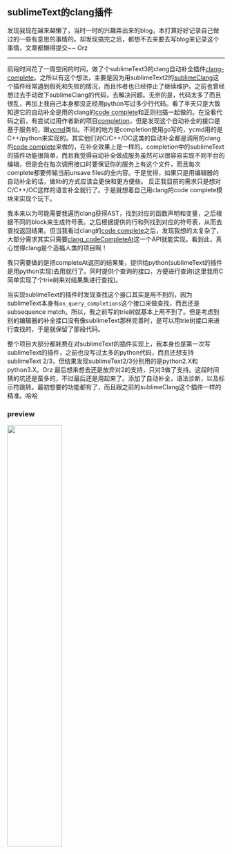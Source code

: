 ## sublimeText的clang插件

发现我现在越来越懒了，当时一时的兴趣弄出来的blog，本打算好好记录自己做过的一些有意思的事情的。却发现搞完之后，都想不去来要去写blog来记录这个事情，文章都懒得提交~~ Orz

------
前段时间花了一周空闲的时间，做了个sublimeText3的clang自动补全插件[clang-complete](https://github.com/lvzixun/clang-complete)。之所以有这个想法，主要是因为用sublimeText2的[sublimeClang](https://github.com/quarnster/SublimeClang)这个插件经常遇到假死和失败的情况，而且作者也已经停止了继续维护。之前也曾经想过去手动改下sublimeClang的代码，去解决问题。无奈的是，代码太多了而且很乱，再加上我自己本身都没正经用python写过多少行代码。看了半天只是大致知道它的自动补全是用的clang的[code complete](http://clang.llvm.org/doxygen/group__CINDEX__CODE__COMPLET.html)和正则扫描一起做的。在没看代码之前，有尝试过用作者新的项目[completion](https://github.com/quarnster/completion)，但是发现这个自动补全的接口是基于服务的，跟[ycmd](https://github.com/Valloric/ycmd)类似。不同的地方是completion使用go写的，ycmd用的是C++/python来实现的。其实他们对C/C++/OC这类的自动补全都是调用的clang的[code complete](http://clang.llvm.org/doxygen/group__CINDEX__CODE__COMPLET.html)来做的，在补全效果上是一样的。completion中的sublimeText的插件功能很简单，而且我觉得自动补全做成服务虽然可以很容易实现不同平台的编辑，但是会在每次调用接口时要保证你的服务上有这个文件，而且每次complete都要传输当前unsave files的全内容。于是觉得，如果只是用编辑器的自动补全的话，做lib的方式应该会更快和更方便些。 反正我目前的需求只是想对C/C++/OC这样的语言补全就行了。于是就想着自己用clang的code complete模块来实现个玩下。

我本来以为可能需要我遍历clang获得AST，找到对应的函数声明和变量，之后根据不同的block来生成符号表。之后根据提供的行和列找到对应的符号表，从而去查找返回结果。但当我看过clang的[code complete](http://clang.llvm.org/doxygen/group__CINDEX__CODE__COMPLET.html)之后，发现我想的太复杂了，大部分需求其实只需要[clang_codeCompleteAt](http://clang.llvm.org/doxygen/group__CINDEX__CODE__COMPLET.html#ga50fedfa85d8d1517363952f2e10aa3bf)这一个API就能实现。看到此，真心觉得clang是个造福人类的项目啊！


我只需要做的是把completeAt返回的结果集，提供给python(sublimeText的插件是用python实现)去用就行了。同时提供个查询的接口，方便进行查询(这里我用C简单实现了个trie树来对结果集进行查找)。

当实现sublimeText的插件时发现查找这个接口其实是用不到的，因为sublimeText本身有`on_query_completions`这个接口来做查找，而且还是subsequence match。所以，我之前写的trie树就基本上用不到了。但是考虑到别的编辑器的补全接口没有像sublimeText那样完善时，是可以用trie树接口来进行查找的，于是就保留了那段代码。

整个项目大部分都耗费在对sublimeText的插件实现上，我本身也是第一次写sublimeText的插件，之前也没写过太多的python代码，而且还想支持sublimeText 2/3，但结果发现sublimeText2/3分别用的是python2.X和python3.X。Orz
最后想来想去还是放弃对2的支持，只对3做了支持。这段时间猜的坑还是蛮多的，不过最后还是用起来了。添加了自动补全，语法诊断，以及标示符跳转。最初想要的功能都有了，而且跟之前的sublimeClang这个插件一样的精准。哈哈

### preview
<img src="http://ww4.sinaimg.cn/large/7608d17fgw1eo4dgrggc0g20da0bi44p.gif" width="50%" />